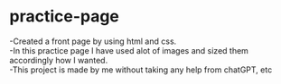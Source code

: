 # practice-page
-Created a front page by using html and css.
<br>
-In this practice page I have used alot of images and sized them accordingly how I wanted.
<br>
-This project is made by me without taking any help from chatGPT, etc
